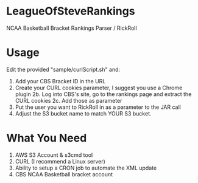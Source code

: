LeagueOfSteveRankings
=====================

NCAA Basketball Bracket Rankings Parser / RickRoll

Usage
=====
Edit  the provided "sample/curlScript.sh" and:
1. Add your CBS Bracket ID in the URL
2. Create your CURL cookies parameter, I suggest you use a Chrome plugin
2b. Log into CBS's site, go to the rankings page and extract the CURL cookies
2c. Add those as parameter
3. Put the user you want to RickRoll in as a parameter to the JAR call
4. Adjust the S3 bucket name to match YOUR S3 bucket.

What You Need
=============
1. AWS S3 Account & s3cmd tool
2. CURL (I recommend a Linux server)
3. Ability to setup a CRON job to automate the XML update
4. CBS NCAA Basketball bracket account
